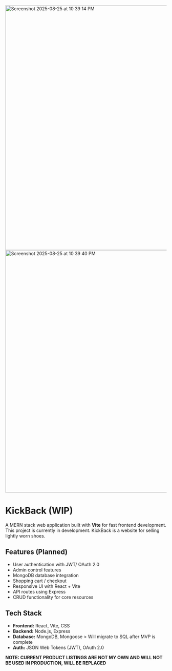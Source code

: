 
<img width="1422" height="763" alt="Screenshot 2025-08-25 at 10 39 14 PM" src="https://github.com/user-attachments/assets/c29cb8f5-a7fc-4ea3-9d6d-39db48c1ad48" />
<img width="1427" height="756" alt="Screenshot 2025-08-25 at 10 39 40 PM" src="https://github.com/user-attachments/assets/3a5f5af2-4516-447a-ab2a-85db73e0f6b4" />

# KickBack (WIP)

A MERN stack web application built with **Vite** for fast frontend development. This project is currently in development. KickBack is a website for selling lightly worn shoes. 

## Features (Planned)

- User authentication with JWT/ OAuth 2.0 
- Admin control features
- MongoDB database integration
- Shopping cart / checkout
- Responsive UI with React + Vite
- API routes using Express
- CRUD functionality for core resources

## Tech Stack

- **Frontend:** React, Vite, CSS
- **Backend:** Node.js, Express
- **Database:** MongoDB, Mongoose > Will migrate to SQL after MVP is complete
- **Auth:** JSON Web Tokens (JWT), OAuth 2.0 

**NOTE: CURRENT PRODUCT LISTINGS ARE NOT MY OWN AND WILL NOT BE USED IN PRODUCTION, WILL BE REPLACED**
